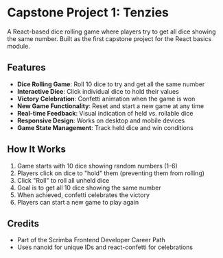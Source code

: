 # Capstone Project 1: Tenzies

A React-based dice rolling game where players try to get all dice showing the same number. Built as the first capstone project for the React basics module.

## Features

- **Dice Rolling Game**: Roll 10 dice to try and get all the same number
- **Interactive Dice**: Click individual dice to hold their values
- **Victory Celebration**: Confetti animation when the game is won
- **New Game Functionality**: Reset and start a new game at any time
- **Real-time Feedback**: Visual indication of held vs. rollable dice
- **Responsive Design**: Works on desktop and mobile devices
- **Game State Management**: Track held dice and win conditions

## How It Works

1. Game starts with 10 dice showing random numbers (1-6)
2. Players click on dice to "hold" them (preventing them from rolling)
3. Click "Roll" to roll all unheld dice
4. Goal is to get all 10 dice showing the same number
5. When achieved, confetti celebrates the victory
6. Players can start a new game to play again

## Credits

- Part of the Scrimba Frontend Developer Career Path
- Uses nanoid for unique IDs and react-confetti for celebrations